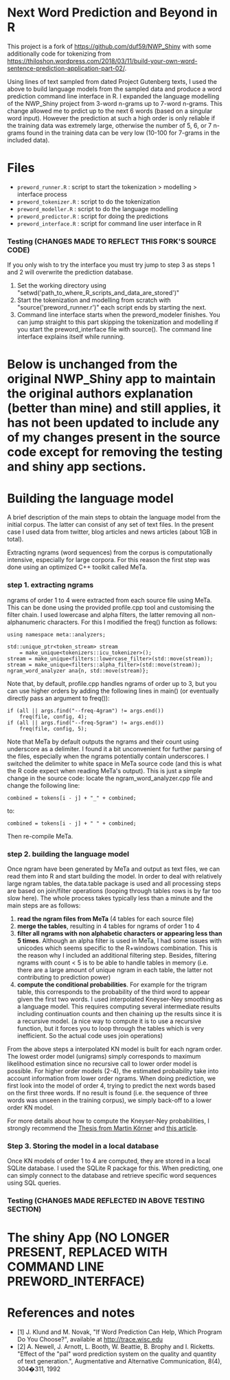 
# Next Word Prediction and Beyond in R

This project is a fork of https://github.com/duf59/NWP_Shiny with some additionally code for tokenizing from https://thiloshon.wordpress.com/2018/03/11/build-your-own-word-sentence-prediction-application-part-02/.

Using lines of text sampled from dated Project Gutenberg texts, I used the above to build language models from the sampled data and produce a word prediction command line interface in R. I expanded the language modelling of the NWP_Shiny project from 3-word n-grams up to 7-word n-grams. This change allowed me to prdict up to the next 6 words (based on a singular word input). However the prediction at such a high order is only reliable if the training data was extremely large, otherwise the number of 5, 6, or 7 n-grams found in the training data can be very low (10-100 for 7-grams in the included data).

# Files

* `preword_runner.R` : script to start the tokenization > modelling > interface process
* `preword_tokenizer.R` : script to do the tokenization
* `preword_modeller.R` : script to do the language modelling
* `preword_predictor.R` : script for doing the predictions
* `preword_interface.R` : script for command line user interface in R

### Testing (CHANGES MADE TO REFLECT THIS FORK'S SOURCE CODE)

If you only wish to try the interface you must try jump to step 3 as steps 1 and 2 will overwrite the prediction database.

1. Set the working directory using "setwd('path_to_where_R_scripts_and_data_are_stored')"
2. Start the tokenization and modelling from scratch with "source('preword_runner.r')" each script ends by starting the next.
3. Command line interface starts when the preword_modeler finishes. You can jump straight to this part skipping the tokenization and modelling if you start the preword_interface file with source(). 
The command line interface explains itself while running.

# Below is unchanged from the original NWP_Shiny app to maintain the original authors explanation (better than mine) and still applies, it has not been updated to include any of my changes present in the source code except for removing the testing  and shiny app sections.

# Building the language model

A brief description of the main steps to obtain the language model from the initial corpus. The latter can consist of any set of text files. In the present case I used data from twitter, blog articles and news articles (about 1GB in total).

Extracting ngrams (word sequences) from the corpus is computationally intensive, especially for large corpora. For this reason the first step was done using an optimized C++ toolkit called MeTa.

### step 1. extracting ngrams

ngrams of order 1 to 4 were extracted from each source file using MeTa.
This can be done using the provided profile.cpp tool and customising the filter chain. I used lowercase and alpha filters, the latter removing all non-alphanumeric characters. For this I modified the freq() function as follows:

``` {C}
using namespace meta::analyzers;

std::unique_ptr<token_stream> stream
    = make_unique<tokenizers::icu_tokenizer>();
stream = make_unique<filters::lowercase_filter>(std::move(stream));
stream = make_unique<filters::alpha_filter>(std::move(stream));
ngram_word_analyzer ana{n, std::move(stream)};
```

Note that, by default, profile.cpp handles ngrams of order up to 3, but you can use higher orders by adding the following lines in main() (or eventually directly pass an argument to freq()):

```{C}
if (all || args.find("--freq-4gram") != args.end())
    freq(file, config, 4);
if (all || args.find("--freq-5gram") != args.end())
    freq(file, config, 5);
```

Note that MeTa by default outputs the ngrams and their count using underscore as a delimiter. I found it a bit unconvenient for further parsing of the files, especially when the ngrams potentially contain underscores. I switched the delimiter to white space in MeTa source code (and this is what the R code expect when reading MeTa's output). This is just a simple change in the source code: locate the ngram_word_analyzer.cpp file and change the following line:

```{C}
combined = tokens[i - j] + "_" + combined;
```
to:
```{C}
combined = tokens[i - j] + " " + combined;
```
Then re-compile MeTa.

### step 2. building the language model

Once ngram have been generated by MeTa and output as text files, we can read them into R and start building the model.
In order to deal with relatively large ngram tables, the data.table package is used and all processing steps are based on join/filter operations (looping through tables rows is by far too slow here).
The whole process takes typically less than a minute and the main steps are as follows:

1. **read the ngram files from MeTa** (4 tables for each source file)
2. **merge the tables**, resulting in 4 tables for ngrams of order 1 to 4
3. **filter all ngrams with non alphabetic characters or appearing less than 5 times**.
Although an alpha filter is used in MeTa, I had some issues with unicodes which seems specific to the R+windows combination.
This is the reason why I included an additional filtering step. Besides, filtering ngrams with count < 5 is to be able to handle tables in memory (i.e. there are a large amount of unique ngram in each table, the latter not contributing to prediction power)
4. **compute the conditional probabilities**. For example for the trigram table, this corresponds to the probability of the third word to appear given the first two words.
I used interpolated Kneyser-Ney smoothing as a language model. This requires computing several intermediate results including continuation counts and then chaining up the results since it is a recursive model.
(a nice way to compute it is to use a recursive function, but it forces you to loop through the tables which is very inefficient. So the actual code uses join operations)

From the above steps a interpolated KN model is built for each ngram order. The lowest order model (unigrams) simply corresponds to maximum likelihood estimation since no recursive call to lower order model is possible.
For higher order models (2-4), the estimated probability take into account information from lower order ngrams.
When doing prediction, we first look into the model of order 4, trying to predict the next words based on the first three words.
If no result is found (i.e. the sequence of three words was unseen in the training corpus), we simply back-off to a lower order KN model.

For more details about how to compute the Kneyser-Ney probabilities, I strongly recommend the [Thesis from Martin Körner](http://mkoerner.de/media/bachelor-thesis.pdf) and [this article](http://www.speech.sri.com/projects/srilm/manpages/pdfs/chen-goodman-tr-10-98.pdf).

### Step 3. Storing the model in a local database

Once KN models of order 1 to 4 are computed, they are stored in a local SQLite database.
I used the SQLite R package for this.
When predicting, one can simply connect to the database and retrieve specific word sequences using SQL queries.

### Testing (CHANGES MADE REFLECTED IN ABOVE TESTING SECTION)

# The shiny App (NO LONGER PRESENT, REPLACED WITH COMMAND LINE PREWORD_INTERFACE)

# References and notes

* [1] J. Klund and M. Novak, "If Word Prediction Can Help, Which Program Do You Choose?", available at http://trace.wisc.edu
* [2] A. Newell, J. Arnott, L. Booth, W. Beattie, B. Brophy and I. Ricketts. "Effect of the "pal" word prediction system on the quality and quantity of text generation.", Augmentative and Alternative Communication, 8(4), 304�311, 1992
